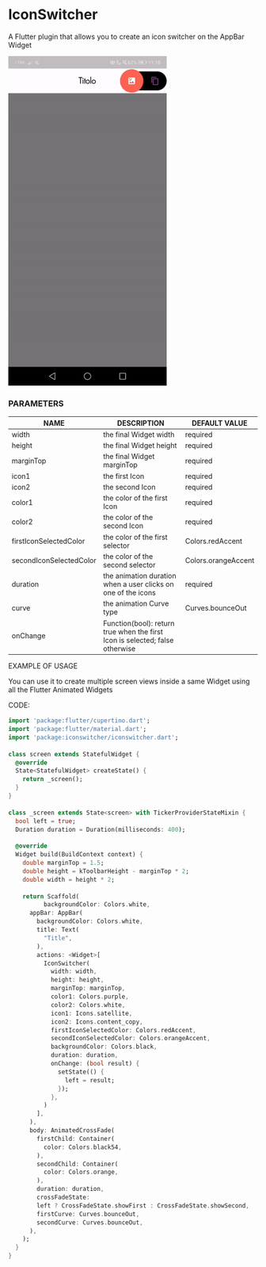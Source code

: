 # IconSwitcher

A Flutter plugin that allows you to create an icon switcher on the AppBar Widget

![](https://github.com/andreamaranesi/iconswitcher/blob/master/iconswitcher.gif?raw=true)



### PARAMETERS

| NAME                    | DESCRIPTION                                                  | DEFAULT VALUE       |
| ----------------------- | ------------------------------------------------------------ | ------------------- |
| width                   | the final Widget width                                       | required            |
| height                  | the final Widget height                                      | required            |
| marginTop               | the final Widget marginTop                                   | required            |
| icon1                   | the first Icon                                               | required            |
| icon2                   | the second Icon                                              | required            |
| color1                  | the color of the first Icon                                  | required            |
| color2                  | the color of the second Icon                                 | required            |
| firstIconSelectedColor  | the color of the first selector                              | Colors.redAccent    |
| secondIconSelectedColor | the color of the second selector                             | Colors.orangeAccent |
| duration                | the animation duration when a user clicks on one of the icons | required            |
| curve                   | the animation Curve type                                     | Curves.bounceOut    |
| onChange                | Function(bool): return true when the first Icon is selected; false otherwise |                     |



EXAMPLE OF USAGE

You can use it to create multiple screen views inside a same Widget using all the Flutter Animated Widgets

CODE:

```dart
import 'package:flutter/cupertino.dart';
import 'package:flutter/material.dart';
import 'package:iconswitcher/iconswitcher.dart';

class screen extends StatefulWidget {
  @override
  State<StatefulWidget> createState() {
    return _screen();
  }
}

class _screen extends State<screen> with TickerProviderStateMixin {
  bool left = true;
  Duration duration = Duration(milliseconds: 400);

  @override
  Widget build(BuildContext context) {
    double marginTop = 1.5;
    double height = kToolbarHeight - marginTop * 2;
    double width = height * 2;

    return Scaffold(
          backgroundColor: Colors.white,
      appBar: AppBar(
        backgroundColor: Colors.white,
        title: Text(
          "Title",
        ),
        actions: <Widget>[
          IconSwitcher(
            width: width,
            height: height,
            marginTop: marginTop,
            color1: Colors.purple,
            color2: Colors.white,
            icon1: Icons.satellite,
            icon2: Icons.content_copy,
            firstIconSelectedColor: Colors.redAccent,
            secondIconSelectedColor: Colors.orangeAccent,
            backgroundColor: Colors.black,
            duration: duration,
            onChange: (bool result) {
              setState(() {
                left = result;
              });
            },
          )
        ],
      ),
      body: AnimatedCrossFade(
        firstChild: Container(
          color: Colors.black54,
        ),
        secondChild: Container(
          color: Colors.orange,
        ),
        duration: duration,
        crossFadeState:
        left ? CrossFadeState.showFirst : CrossFadeState.showSecond,
        firstCurve: Curves.bounceOut,
        secondCurve: Curves.bounceOut,
      ),
    );
  }
}


```
